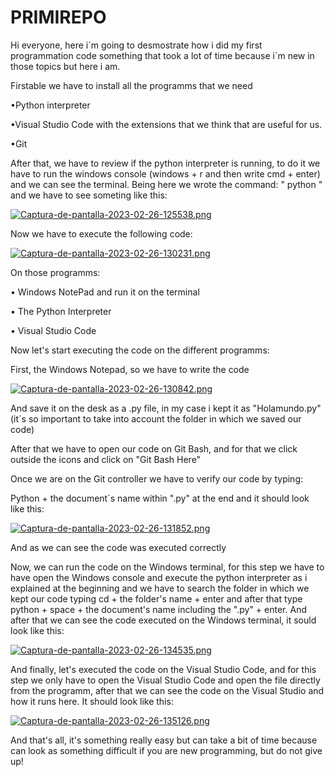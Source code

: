 # PRIMIREPO
Hi everyone, here i´m going to desmostrate how i did my first programmation code something that took a lot of time because i´m new in those topics but here i am.

Firstable we have to install all the programms that we need

•Python interpreter 

•Visual Studio Code with the extensions that we think that are useful for us.

•Git

After that, we have to review if the python interpreter is running, to do it we have to run the windows console (windows + r and then write cmd + enter) and we can see the terminal. Being here we wrote the command:  " python " and we have to see someting like this:

[![Captura-de-pantalla-2023-02-26-125538.png](https://i.postimg.cc/FRT0gx6k/Captura-de-pantalla-2023-02-26-125538.png)](https://postimg.cc/34Dy32Y3)

Now we have to execute the following code:

[![Captura-de-pantalla-2023-02-26-130231.png](https://i.postimg.cc/N0fngdR5/Captura-de-pantalla-2023-02-26-130231.png)](https://postimg.cc/NKSDD7Jc)

On those programms:

• Windows NotePad and run it on the terminal

• The Python Interpreter

• Visual Studio Code

Now let's start executing the code on the different programms:

First, the Windows Notepad, so we have to write the code

[![Captura-de-pantalla-2023-02-26-130842.png](https://i.postimg.cc/PfgrPw3t/Captura-de-pantalla-2023-02-26-130842.png)](https://postimg.cc/Wt7PyhcK)

And save it on the desk as a .py file, in my case i kept it as "Holamundo.py" (it´s so important to take into account the folder in which we saved our code)

After that we have to open our code on Git Bash, and for that we click outside the icons and click on "Git Bash Here"

Once we are on the Git controller we have to verify our code by typing:

Python + the document´s name within ".py" at the end and it should look like this:

[![Captura-de-pantalla-2023-02-26-131852.png](https://i.postimg.cc/wxQgTGmk/Captura-de-pantalla-2023-02-26-131852.png)](https://postimg.cc/qgq91QQt)

And as we can see the code was executed correctly

Now, we can run the code on the Windows terminal, for this step we have to have open the Windows console and execute the python interpreter as i explained at the beginning and we have to search the folder in which we kept our code typing cd + the folder's name + enter and after that type python + space + the document's name including the ".py" + enter. And after that we can see the code executed on the Windows terminal, it sould look like this:

[![Captura-de-pantalla-2023-02-26-134535.png](https://i.postimg.cc/4NJZpzcZ/Captura-de-pantalla-2023-02-26-134535.png)](https://postimg.cc/WtfQvqSf)

And finally, let's executed the code on the Visual Studio Code, and for this step we only have to open the Visual Studio Code and open the file directly from the programm, after that we can see the code on the Visual Studio and how it runs here. It should look like this:

[![Captura-de-pantalla-2023-02-26-135126.png](https://i.postimg.cc/x8mRCJ04/Captura-de-pantalla-2023-02-26-135126.png)](https://postimg.cc/649RbQ4r)

And that's all, it's something really easy but can take a bit of time because can look as something difficult if you are new programming, but do not give up!
